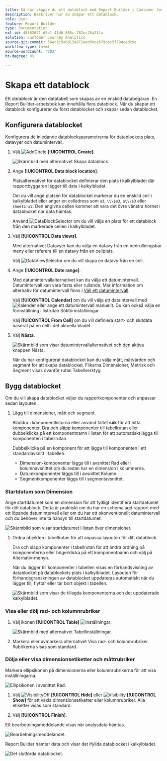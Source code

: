 ```yaml
---
title: Så här skapar du ett datablock med Report Builder i Customer Journey Analytics
description: Beskriver hur du skapar ett datablock.
role: User
feature: Report Builder
type: Documentation
exl-id: 46382621-d5e1-41d6-865c-782ec28a21fa
solution: Customer Journey Analytics
source-git-commit: 56ac1c5a6d13a972aed90cab79cbc5f794cedc9e
workflow-type: tm+mt
source-wordcount: '703'
ht-degree: 0%

---
```


# Skapa ett datablock

Ett *datablock* är den datatabell som skapas av en enskild databegäran. En Report Builder-arbetsbok kan innehålla flera datablock. När du skapar ett datablock konfigurerar du först datablocket och skapar sedan datablocket.

## Konfigurera datablocket

Konfigurera de inledande datablocksparametrarna för datablockets plats, datavyer och datumintervall.

1. Välj ![AddCircle](/help/assets/icons/AddCircle.svg) **[!UICONTROL Create]**.

   ![Skärmbild med alternativet Skapa datablock.](./assets/create-datablock.png)

1. Ange **[!UICONTROL Data block location]**.

   Platsalternativet för datablocket definierar den plats i kalkylbladet där rapportbyggaren lägger till data i kalkylbladet.

   Om du vill ange platsen för datablocket markerar du en enskild cell i kalkylbladet eller anger en celladress som `a3`, `\\\$a3`, `a\\\$3` eller `sheet1!a2`. Den angivna cellen kommer att vara det övre vänstra hörnet i datablocket när data hämtas.

   Använd ![DataBlockSelector](/help/assets/icons/DataBlockSelector.svg) om du vill välja en plats för ett datablock från den markerade cellen i kalkylbladet.

1. Välj **[!UICONTROL Data views]**.

   Med alternativet Datavyer kan du välja en datavy från en nedrullningsbar meny eller referera till en datavy från en cellplats.

   Välj ![DataViewSelector](/help/assets/icons/DataViewSelector.svg) om du vill skapa en datavy från en cell.

1. Ange **[!UICONTROL Date range]**.

   Med datumintervallalternativet kan du välja ett datumintervall. Datumintervall kan vara fasta eller rullande. Mer information om alternativ för datumintervall finns i [Välj ett datumintervall](select-date-range.md).

   Välj **[!UICONTROL Calendar]** om du vill välja ett dataintervall med ![Kalender](/help/assets/icons/Calendar.svg) eller ange ett datumintervall manuellt. Du kan också välja en förinställning i listrutan Sökförinställningar.

   Välj **[!UICONTROL From Cell]** om du vill definiera start- och slutdata baserat på en cell i det aktuella bladet.

1. Välj **Nästa**.

   ![Skärmbild som visar datumintervallalternativet och den aktiva knappen Nästa.](./assets/choose_date_data_view3.png)

   När du har konfigurerat datablocket kan du välja mått, mätvärden och segment för att skapa datablocket. Flikarna Dimensioner, Metrisk och Segment visas ovanför rutan Tabellverktyg.

## Bygg datablocket

Om du vill skapa datablocket väljer du rapportkomponenter och anpassar sedan layouten.

1. Lägg till dimensioner, mått och segment.

   Bläddra i komponentlistorna eller använd fältet **sök** för att hitta komponenter. Dra och släpp komponenter till tabellrutan eller dubbelklicka på ett komponentnamn i listan för att automatiskt lägga till komponenten i tabellrutan.

   Dubbelklicka på en komponent för att lägga till komponenten i ett standardavsnitt i tabellen.

   - Dimension-komponenter läggs till i avsnittet Rad eller i kolumnavsnittet om du redan har en dimension i kolumnerna.
   - Datumkomponenter läggs till i avsnittet Kolumn.
   - Segmentkomponenter läggs till i segmentavsnittet.

### Startdatum som Dimension

Ange startdatumet som en dimension för att tydligt identifiera startdatumet för ditt datablock. Detta är praktiskt om du har en schemalagd rapport med ett löpande datumintervall eller om du har ett okonventionellt datumintervall och du behöver inte ta hänsyn till startdatumet.

![Skärmbild som visar startdatumet i listan över dimensioner.](./assets/start-date-dimension.png)

1. Ordna objekten i tabellrutan för att anpassa layouten för ditt datablock.

   Dra och släpp komponenter i tabellrutan för att ändra ordning på komponenterna eller högerklicka på ett komponentnamn och välj på Alternativ-menyn.

   När du lägger till komponenter i tabellen visas en förhandsvisning av datablocket på datablockets plats i kalkylbladet. Layouten för förhandsgranskningen av datablocket uppdateras automatiskt när du lägger till, flyttar eller tar bort objekt i tabellen.

   ![Skärmbild som visar de tillagda komponenterna och det uppdaterade kalkylbladet.](./assets/image10.png)

### Visa eller dölj rad- och kolumnrubriker

1. Välj ikonen **[!UICONTROL Table]** ![Inställningar](/help/assets/icons/Setting.svg).

   ![Skärmbild med alternativet Tabellinställningar.](./assets/table-settings.png)

1. Markera eller avmarkera alternativet Visa rad- och kolumnrubriker. Rubrikerna visas som standard.

### Dölja eller visa dimensionsetiketter och måttrubriker

Markera ellipsikonen på dimensionerna eller kolumnrubrikerna för att visa inställningarna.

![Ellipsikonen i avsnittet Rad.](./assets/row-heading.png)

1. Välj ![VisibilityOff](/help/assets/icons/VisibilityOff.svg) **[!UICONTROL Hide]** eller ![Visibility](/help/assets/icons/Visibility.svg) **[!UICONTROL Show]** för att växla dimensionsetiketter eller kolumnrubriker. Alla etiketter visas som standard.

1. Välj **[!UICONTROL Finish]**.


Ett bearbetningsmeddelande visas när analysdata hämtas.

![Bearbetningsmeddelandet.](./assets/image11.png)

Report Builder hämtar data och visar det ifyllda datablocket i kalkylbladet.

![Det slutförda datablocket.](./assets/image12.png)
